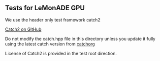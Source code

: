## Tests for LeMonADE GPU ##
We use the header only test framework catch2

[Catch2 on GitHub](https://github.com/catchorg/Catch2)

Do not modify the catch.hpp file in this directory unless you update it fully using the latest catch version from [catchorg](https://github.com/catchorg)

License of Catch2 is provided in the test root direction.